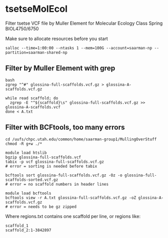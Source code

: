 # tsetseMolEcol
Filter tsetse VCF file by Muller Element for Molecular Ecology Class Spring BIOL4750/6750

Make sure to allocate resources before you start
```
salloc --time=1:00:00 --ntasks 1 --mem=100G --account=saarman-np --partition=saarman-shared-np
```

## Filter by Muller Element with grep
```
bash
zgrep "^#" glossina-full-scaffolds.vcf.gz > glossina-A-scaffolds.vcf.gz

while read scaffold; do
  zgrep -E "^${scaffold}\s" glossina-full-scaffolds.vcf.gz >> glossina-A-scaffolds.vcf
done < A.txt
```


## Filter with BCFtools, too many errors 
```
cd /uufs/chpc.utah.edu/common/home/saarman-group1/MullingOverStuff
chmod -R g+w ./*

module load htslib
bgzip glossina-full-scaffolds.vcf
tabix -p vcf glossina-full-scaffolds.vcf.gz
# error = sorting is needed before tabix

bcftools sort glossina-full-scaffolds.vcf.gz -Oz -o glossina-full-scaffolds-sorted.vcf.gz
# error = no scaffold numbers in header lines

module load bcftools
bcftools view -r A.txt glossina-full-scaffolds.vcf.gz -oZ glossina-A-scaffolds.vcf.gz
# error = needs to be gz zipped
```
Where regions.txt contains one scaffold per line, or regions like:
```
scaffold_1
scaffold_2:1-3842897
```



